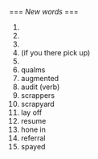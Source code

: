 === *New words* ===

1. 
2. 
3. 
4.  (if you there pick up)
5. 
6. qualms
7. augmented
8. audit (verb)
9. scrappers
10. scrapyard
11.  lay off
12. resume
13. hone in
14. referral
15. spayed
